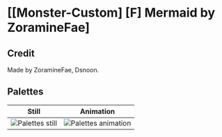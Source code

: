 # [\[Monster-Custom\] \[F\] Mermaid by ZoramineFae]

## Credit

Made by ZoramineFae, Dsnoon.

## Palettes

| Still | Animation |
| :---: | :-------: |
| ![Palettes still](./Palettes_000.png) | ![Palettes animation](./Palettes.gif) |
